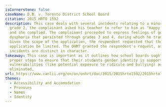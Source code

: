 ```yaml
---
isCornerstone: false
caseName: D.B. v. Toronto District School Board
citation: 2015 HRTO 1592
description: This case deals with several incidents relating to a minor. In
  grade 2, the complainant asked his teacher to refer to him as "Happy Face",
  and she complied. The complainant proceeded to express feelings of gender
  dysphoria that persisted through grades 3 and 4, during which he transitioned.
  Given the scope of the application, the respondent requested that the
  application be limited. The OHRT granted the respondent's request, as the
  incidents are distinct in character.
takeaway: This case is important as it outlines how school boards ought to take
  proper steps to ensure that their students gender identity is supported and
  vulnerabilities (like potential exposure to ridicule and bullying) are
  eliminated,
url: https://www.canlii.org/en/on/onhrt/doc/2015/2015hrto1592/2015hrto1592.html?resultIndex=1
themes:
  - Accessibility and Accomodation
  - Pronouns
  - Names
  - Identity
---
```

